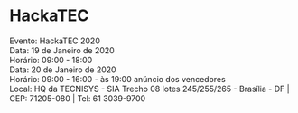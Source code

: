 # HackaTEC
Evento: HackaTEC 2020 <br />
Data: 19 de Janeiro de 2020<br />
Horário: 09:00 - 18:00<br />
Data: 20 de Janeiro de 2020<br />
Horário: 09:00 - 16:00 - às 19:00 anúncio dos vencedores<br />
Local: HQ da TECNISYS - SIA Trecho 08 lotes 245/255/265 - Brasília - DF | CEP: 71205-080 | Tel: 61 3039-9700 
